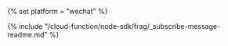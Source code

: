 {% set platform = "wechat" %}

{% include "/cloud-function/node-sdk/frag/_subscribe-message-readme.md" %}
